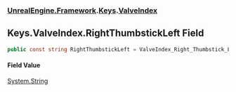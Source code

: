 ### [UnrealEngine.Framework](UnrealEngine_Framework.md 'UnrealEngine.Framework').[Keys](Keys.md 'UnrealEngine.Framework.Keys').[ValveIndex](Keys_ValveIndex.md 'UnrealEngine.Framework.Keys.ValveIndex')
## Keys.ValveIndex.RightThumbstickLeft Field
```csharp
public const string RightThumbstickLeft = ValveIndex_Right_Thumbstick_Left;
```
#### Field Value
[System.String](https://docs.microsoft.com/en-us/dotnet/api/System.String 'System.String')
